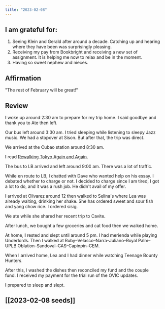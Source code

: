 ```yaml
---
title: "2023-02-08"
---
```

## I am grateful for:
1. Seeing Klein and Gerald after around a decade. Catching up and hearing where they have been was surprisingly pleasing.
2. Receiving my pay from Bookbright and receiving a new set of assignment. It is helping me now to relax and be in the moment.
3. Having so sweet nephew and nieces.

## Affirmation

"The rest of February will be great!"

## Review

I woke up around 2:30 am to prepare for my trip home. I said goodbye and thank you to Ate then left.

Our bus left around 3:30 am. I tried sleeping while listening to sleepy Jazz music. We had a stopover at Sison. But after that, the trip was direct.

We arrived at the Cubao station around 8:30 am.

I read [Rewalking Tokyo Again and Again](https://craigmod.com/ridgeline/155/).

The bus to LB arrived and left around 9:00 am. There was a lot of traffic.

While en route to LB, I chatted with Dave who wanted help on his essay. I debated whether to charge or not. I decided to charge since I am tired, I got a lot to do, and it was a rush job. He didn't avail of my offer.

I arrived at Olivarez around 12 then walked to Selina's where Lea was already waiting, drinking her shake. She has ordered sweet and sour fish and yang chow rice. I ordered sisig.

We ate while she shared her recent trip to Cavite.

After lunch, we bought a few groceries and cat food then we walked home.

At home, I rested and slept until around 5 pm. I had merienda while playing Underlords. Then I walked at Ruby–Velasco–Narra–Juliano–Royal Palm–UPLB Oblation–Sandoval–CAS–Capinpin–CEM.

When I arrived home, Lea and I had dinner while watching Teenage Bounty Hunters.

After this, I washed the dishes then reconciled my fund and the couple fund. I received my payment for the trial run of the OVIC updates.

I prepared to sleep and slept.

## [[2023-02-08 seeds]]
